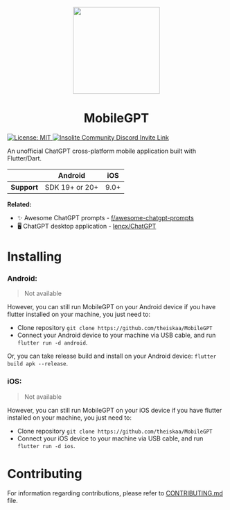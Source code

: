 <p align="center">
 <img height=200px src="https://user-images.githubusercontent.com/59066341/213179730-2382ee1d-90a6-426d-a576-86ecdca7acc0.svg" >
 <h1 align="center">MobileGPT</h1>

 </a>
  <a href="https://github.com/insolite-dev/layoutry/blob/main/LICENSE">
    <img src="https://img.shields.io/badge/License-MIT-red.svg"
      alt="License: MIT" />
  </a>
  <a href="https://discord.gg/CtStkzrHV3">
    <img src="https://img.shields.io/discord/914899238415130714?color=blue&label=Insolite Community&logo=discord"
      alt="Insolite Community Discord Invite Link" />
  </a>
<p/>

An unofficial ChatGPT cross-platform mobile application built with Flutter/Dart.

|             | Android        | iOS  |
|-------------|----------------|------|
| **Support** | SDK 19+ or 20+ | 9.0+ |

**Related:** <br>
- ✨ Awesome ChatGPT prompts - [f/awesome-chatgpt-prompts](https://github.com/f/awesome-chatgpt-prompts)
- 🖥 ChatGPT desktop application - [lencx/ChatGPT](https://github.com/lencx/ChatGPT)

# Installing
### Android:
> Not available

However, you can still run MobileGPT on your Android device if you have flutter installed on your machine, you just need to: <br>
- Clone repository `git clone https://github.com/theiskaa/MobileGPT`
- Connect your Android device to your machine via USB cable, and run `flutter run -d android`.

Or, you can take release build and install on your Android device: `flutter build apk --release`.

### iOS:
> Not available

However, you can still run MobileGPT on your iOS device if you have flutter installed on your machine, you just need to: <br>
- Clone repository `git clone https://github.com/theiskaa/MobileGPT`
- Connect your iOS device to your machine via USB cable, and run `flutter run -d ios`.

# Contributing
For information regarding contributions, please refer to [CONTRIBUTING.md](https://github.com/theiskaa/field_suggestion/blob/develop/CONTRIBUTING.md) file.
